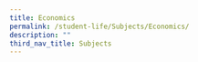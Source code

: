 ```yaml
---
title: Economics
permalink: /student-life/Subjects/Economics/
description: ""
third_nav_title: Subjects
---
```

